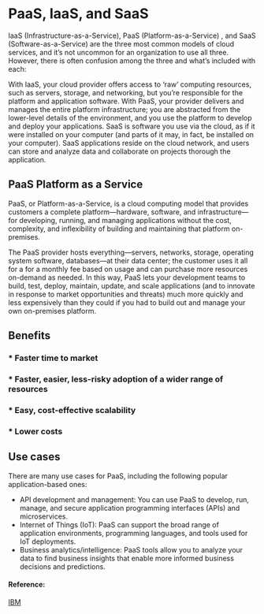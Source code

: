 # PaaS, IaaS, and SaaS

IaaS (Infrastructure-as-a-Service), PaaS (Platform-as-a-Service) , and SaaS (Software-as-a-Service) are the three most common models of cloud services, and it’s not uncommon for an organization to use all three. However, there is often confusion among the three and what’s included with each:

With IaaS, your cloud provider offers access to ‘raw’ computing resources, such as servers, storage, and networking, but you’re responsible for the platform and application software.
With PaaS, your provider delivers and manages the entire platform infrastructure; you are abstracted from the lower-level details of the environment, and you use the platform to develop and deploy your applications.
SaaS is software you use via the cloud, as if it were installed on your computer (and parts of it may, in fact, be installed on your computer). SaaS applications reside on the cloud network, and users can store and analyze data and collaborate on projects thorough the application.

## PaaS Platform as a Service

PaaS, or Platform-as-a-Service, is a cloud computing model that provides customers a complete platform—hardware, software, and infrastructure—for developing, running, and managing applications without the cost, complexity, and inflexibility of building and maintaining that platform on-premises.

The PaaS provider hosts everything—servers, networks, storage, operating system software, databases—at their data center; the customer uses it all for a for a monthly fee based on usage and can purchase more resources on-demand as needed. In this way, PaaS lets your development teams to build, test, deploy, maintain, update, and scale applications (and to innovate in response to market opportunities and threats) much more quickly and less expensively than they could if you had to build out and manage your own on-premises platform.

## Benefits

### * Faster time to market
### * Faster, easier, less-risky adoption of a wider range of resources
### * Easy, cost-effective scalability
### * Lower costs



## Use cases
There are many use cases for PaaS, including the following popular application-based ones:

* API development and management: You can use PaaS to develop, run, manage, and secure application programming interfaces (APIs) and microservices.
* Internet of Things (IoT): PaaS can support the broad range of application environments, programming languages, and tools used for IoT deployments.
* Business analytics/intelligence: PaaS tools allow you to analyze your data to find business insights that enable more informed business decisions and predictions.

#### Reference:

[IBM](https://www.ibm.com/cloud/learn/paas)